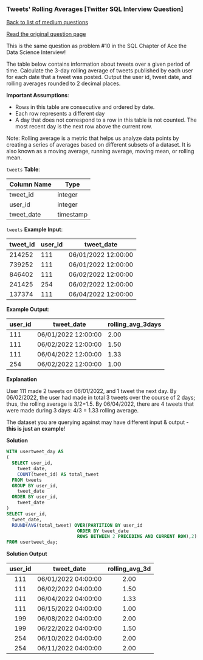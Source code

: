 ### Tweets' Rolling Averages [Twitter SQL Interview Question]

[Back to list of medium questions](../README.md)

<a href="https://datalemur.com/questions/rolling-average-tweets">Read the original question page</a>

This is the same question as problem #10 in the SQL Chapter of Ace the Data Science Interview!

The table below contains information about tweets over a given period of time. Calculate the 3-day rolling average of tweets published by each user for each date that a tweet was posted. Output the user id, tweet date, and rolling averages rounded to 2 decimal places.

**Important Assumptions**:

- Rows in this table are consecutive and ordered by date.
- Each row represents a different day
- A day that does not correspond to a row in this table is not counted. The most recent day is the next row above the current row.

Note: Rolling average is a metric that helps us analyze data points by creating a series of averages based on different subsets of a dataset. It is also known as a moving average, running average, moving mean, or rolling mean.


`tweets` **Table**:

| **Column Name** | **Type**  |
|-----------------|-----------|
| tweet_id        | integer   |
| user_id         | integer   |
| tweet_date      | timestamp |

`tweets` **Example Input**:

| **tweet_id** | **user_id** | **tweet_date**      |
|--------------|-------------|---------------------|
| 214252       | 111         | 06/01/2022 12:00:00 |
| 739252       | 111         | 06/01/2022 12:00:00 |
| 846402       | 111         | 06/02/2022 12:00:00 |
| 241425       | 254         | 06/02/2022 12:00:00 |
| 137374       | 111         | 06/04/2022 12:00:00 |


**Example Output**:

| **user_id** | **tweet_date**      | **rolling_avg_3days** |
|-------------|---------------------|-----------------------|
| 111         | 06/01/2022 12:00:00 | 2.00                  |
| 111         | 06/02/2022 12:00:00 | 1.50                  |
| 111         | 06/04/2022 12:00:00 | 1.33                  |
| 254         | 06/02/2022 12:00:00 | 1.00                  |

**Explanation**

User 111 made 2 tweets on 06/01/2022, and 1 tweet the next day. By 06/02/2022, the user had made in total 3 tweets over the course of 2 days; thus, the rolling average is 3/2=1.5. By 06/04/2022, there are 4 tweets that were made during 3 days: 4/3 = 1.33 rolling average.

The dataset you are querying against may have different input & output - **this is just an example**!

**Solution**

```sql
WITH usertweet_day AS
(
  SELECT user_id,
    tweet_date,
    COUNT(tweet_id) AS total_tweet
  FROM tweets
  GROUP BY user_id, 
    tweet_date
  ORDER BY user_id, 
    tweet_date
)
SELECT user_id,
  tweet_date,
  ROUND(AVG(total_tweet) OVER(PARTITION BY user_id 
                          ORDER BY tweet_date 
                          ROWS BETWEEN 2 PRECEDING AND CURRENT ROW),2) AS rolling_avg_3d
FROM usertweet_day;
```


**Solution Output**


| **user_id** |    **tweet_date**   | **rolling_avg_3d** |
|:-----------:|:-------------------:|:------------------:|
| 111         | 06/01/2022 04:00:00 | 2.00               |
| 111         | 06/02/2022 04:00:00 | 1.50               |
| 111         | 06/04/2022 04:00:00 | 1.33               |
| 111         | 06/15/2022 04:00:00 | 1.00               |
| 199         | 06/08/2022 04:00:00 | 2.00               |
| 199         | 06/22/2022 04:00:00 | 1.50               |
| 254         | 06/10/2022 04:00:00 | 2.00               |
| 254         | 06/11/2022 04:00:00 | 2.00               |